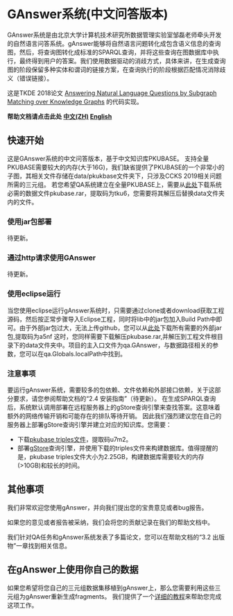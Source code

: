 # GAnswer系统(中文问答版本)

GAnswer系统是由北京大学计算机技术研究所数据管理实验室邹磊老师牵头开发的自然语言问答系统。gAnswer能够将自然语言问题转化成包含语义信息的查询图，然后，将查询图转化成标准的SPARQL查询，并将这些查询在图数据库中执行，最终得到用户的答案。我们使用数据驱动的消歧方式，具体来讲，在生成查询图的阶段保留多种实体和谓词的链接方案，在查询执行的阶段根据匹配情况消除歧义（错误链接）。

这是TKDE 2018论文 [Answering Natural Language Questions by Subgraph Matching over Knowledge Graphs](docs/TKDE18_gAnswer.pdf) 的代码实现。

**帮助文档请点击此处 [中文(ZH)](docs/gAnswer_help.pdf) [English](docs/gAnswer_help_en.pdf)**

## 快速开始
这是GAnswer系统的中文问答版本，基于中文知识库PKUBASE。
支持全量PKUBASE需要较大的内存(大于16G)，我们缺省提供了PKUBASE的一个非常小的子图，其相关文件存储在data/pkukbase文件夹下，只涉及CCKS 2019相关问题所需的三元组。
若您希望QA系统建立在全量PKUBASE上，需要从[此处](https://pan.baidu.com/s/1R3UTK3kRnGsFr0MjITOMEw)下载系统必需的数据文件pkubase.rar，提取码为tku6，您需要将其解压后替换data文件夹内的文件。

### 使用jar包部署
待更新。

### 通过http请求使用GAnswer
待更新。

### 使用eclipse运行
当您使用eclipse运行gAnswer系统时，只需要通过clone或者download获取工程源码，然后按正常步骤导入Eclipse工程，同时将lib中的jar包加入Build Path中即可。由于外部jar包过大，无法上传github，您可以从[此处](https://pan.baidu.com/s/1ZMY0hHD2Bm9dKMP7Cq8Mkw)下载所有需要的外部jar包,提取码为a5nf
这时，您同样需要下载解压pkubase.rar,并解压到工程文件根目录下的data文件夹中。项目的主入口文件为qa.GAnswer，与数据路径相关的参数，您可以在qa.Globals.localPath中找到。

### 注意事项
要运行gAnswer系统，需要较多的包依赖、文件依赖和外部接口依赖，关于这部分要求，请您参阅帮助文档的“2.4 安装指南”（待更新）。
在生成SPARQL查询后，系统默认调用部署在远程服务器上的gStore查询引擎来查找答案。这意味着额外的网络传输开销和可能存在的排队等待开销。
因此我们强烈建议您在自己的服务器上部署gStore查询引擎并建立对应的知识库。您需要：

- 下载[pkubase triples文件](https://pan.baidu.com/s/1KsRhgLWsmsUGdeARjwyZNA)，提取码u7m2。
- 部署[gStore](http://gstore-pku.com)查询引擎，并使用下载的triples文件来构建数据库。值得提醒的是，pkubase triples文件大小为2.25GB，构建数据库需要较大的内存(>10GB)和较长的时间。

## 其他事项

我们非常欢迎您使用gAnswer，并向我们提出您的宝贵意见或者bug报告。

如果您的意见或者报告被采纳，我们会将您的贡献记录在我们的帮助文档中。

我们针对QA任务和gAnswer系统发表了多篇论文，您可以在帮助文档的“3.2 出版物”一章找到相关信息。


## 在gAnswer上使用你自己的数据
如果您希望将您自己的三元组数据集移植到gAnswer上，那么您需要利用这些三元组为gAnswer重新生成fragments。 我们提供了一个[详细的教程](genrate_fragments/How_to_generate_fragments.md)来帮助您完成这项工作。
